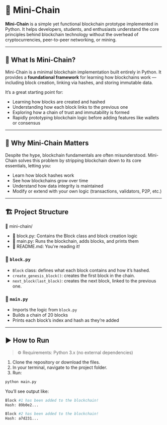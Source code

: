 # 🔗 Mini-Chain

**Mini-Chain** is a simple yet functional blockchain prototype implemented in Python. It helps developers, students, and enthusiasts understand the core principles behind blockchain technology without the overhead of cryptocurrencies, peer-to-peer networking, or mining.

---

## 🚀 What Is Mini-Chain?

Mini-Chain is a minimal blockchain implementation built entirely in Python. It provides a **foundational framework** for learning how blockchains work — including block creation, linking via hashes, and storing immutable data. 

It’s a great starting point for:

- Learning how blocks are created and hashed
- Understanding how each block links to the previous one
- Exploring how a chain of trust and immutability is formed
- Rapidly prototyping blockchain logic before adding features like wallets or consensus

---

## 🧠 Why Mini-Chain Matters

Despite the hype, blockchain fundamentals are often misunderstood. Mini-Chain solves this problem by stripping blockchain down to its core essentials, letting you:

- Learn how block hashes work
- See how blockchains grow over time
- Understand how data integrity is maintained
- Modify or extend with your own logic (transactions, validators, P2P, etc.)

---

## 🏗️ Project Structure

📁 mini-chain/
- 🐍 block.py: Contains the Block class and block creation logic
- 🐍 main.py: Runs the blockchain, adds blocks, and prints them
- 📄 README.md: You're reading it!


### 🧱 `block.py`

- `Block` class: defines what each block contains and how it’s hashed.
- `create_genesis_block()`: creates the first block in the chain.
- `next_block(last_block)`: creates the next block, linked to the previous one.

### 🧪 `main.py`

- Imports the logic from `block.py`
- Builds a chain of 20 blocks
- Prints each block’s index and hash as they’re added

---

## ▶️ How to Run

> ⚙️ Requirements: Python 3.x (no external dependencies)

1. Clone the repository or download the files.
2. In your terminal, navigate to the project folder.
3. Run:

```bash
python main.py
```

You’ll see output like:

```bash
Block #1 has been added to the blockchain!
Hash: 89b0e2...

Block #2 has been added to the blockchain!
Hash: a7d231...
```
